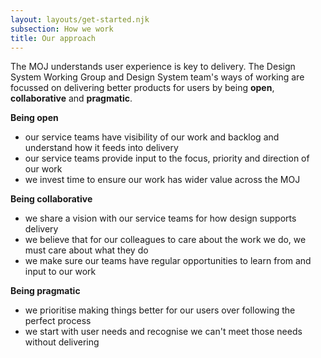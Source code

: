 ```yaml
---
layout: layouts/get-started.njk
subsection: How we work
title: Our approach
---
```


The MOJ understands user experience is key to delivery. The Design System Working Group and Design System team's ways of working are focussed on delivering better products for users by being **open**, **collaborative** and **pragmatic**.

**Being open**

- our service teams have visibility of our work and backlog and understand how it feeds into delivery
- our service teams provide input to the focus, priority and direction of our work
- we invest time to ensure our work has wider value across the MOJ

**Being collaborative**

- we share a vision with our service teams for how design supports delivery
- we believe that for our colleagues to care about the work we do, we must care about what they do
- we make sure our teams have regular opportunities to learn from and input to our work

**Being pragmatic**

- we prioritise making things better for our users over following the perfect process
- we start with user needs and recognise we can't meet those needs without delivering

